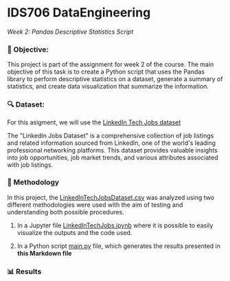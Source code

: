 # IDS706 DataEngineering

_Week 2: Pandas Descriptive Statistics Script_

### 🎯 Objective: 
This project is part of the assignment for week 2 of the course. The main objective of this task is to create a Python script that uses the Pandas library to perform descriptive statistics on a dataset, generate a summary of statistics, and create data visualization that summarize the information.


### 🔍 Dataset: 
For this asigment, we will use the [LinkedIn Tech Jobs dataset](https://www.kaggle.com/datasets/joebeachcapital/linkedin-jobs?resource=download&select=final_data.csv) 

The "LinkedIn Jobs Dataset" is a comprehensive collection of job listings and related information sourced from LinkedIn, one of the world's leading professional networking platforms. This dataset provides valuable insights into job opportunities, job market trends, and various attributes associated with job listings.

### 🧪 Methodology

In this project, the [LinkedInTechJobsDataset.csv](LinkedInTechJobsDataset.csv)  was analyzed using two different methodologies were used with the aim of testing and understanding both possible procedures.

1. In a Jupyter file [LinkedInTechJobs.ipynb](https://github.com/nogibjj/IDS706_DataEngineering_BarbaraFlores/blob/main/LinkedInTechJobs.ipynb) where it is possible to easily visualize the outputs and the code used.

2. In a Python script [main.py](https://github.com/nogibjj/IDS706_DataEngineering_BarbaraFlores/blob/main/main.py) file, which generates the results presented in **this Markdown file**

### 📊 Results